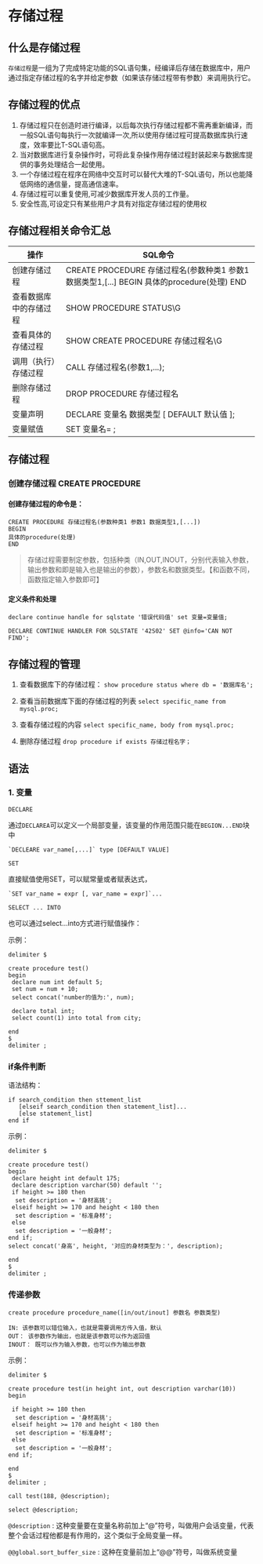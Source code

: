 #  存储过程

## 什么是存储过程

`存储过程`是一组为了完成特定功能的SQL语句集，经编译后存储在数据库中，用户通过指定存储过程的名字并给定参数（如果该存储过程带有参数）来调用执行它。


## 存储过程的优点

1. 存储过程只在创造时进行编译，以后每次执行存储过程都不需再重新编译，而一般SQL语句每执行一次就编译一次,所以使用存储过程可提高数据库执行速度，效率要比T-SQL语句高。
2. 当对数据库进行复杂操作时，可将此复杂操作用存储过程封装起来与数据库提供的事务处理结合一起使用。
3. 一个存储过程在程序在网络中交互时可以替代大堆的T-SQL语句，所以也能降低网络的通信量，提高通信速率。
4. 存储过程可以重复使用,可减少数据库开发人员的工作量。
5. 安全性高,可设定只有某些用户才具有对指定存储过程的使用权

## 存储过程相关命令汇总

| 操作 | SQL命令 | 
| ------ | ------ | 
| 创建存储过程 | CREATE PROCEDURE 存储过程名(参数种类1 参数1 数据类型1,[...] BEGIN 具体的procedure(处理) END | 
| 查看数据库中的存储过程 | SHOW PROCEDURE STATUS\G | 
| 查看具体的存储过程 | SHOW CREATE PROCEDURE 存储过程名\G | 
| 调用（执行）存储过程 | CALL 存储过程名(参数1,...); | 
| 删除存储过程 | DROP PROCEDURE 存储过程名 | 
| 变量声明 | DECLARE 变量名 数据类型 [ DEFAULT 默认值   ]; | 
| 变量赋值 | SET 变量名= ; | 


## 存储过程
 
### 创建存储过程 CREATE PROCEDURE

#### 创建存储过程的命令是：

```
CREATE PROCEDURE 存储过程名(参数种类1 参数1 数据类型1,[...])
BEGIN
具体的procedure(处理)
END
```

> 存储过程需要制定参数，包括种类（IN,OUT,INOUT，分别代表输入参数，输出参数和即是输入也是输出的参数），参数名和数据类型。【和函数不同，函数指定输入参数即可】

####  定义条件和处理  

`declare continue handle for sqlstate '错误代码值' set 变量=变量值;`

`DECLARE CONTINUE HANDLER FOR SQLSTATE '42S02' SET @info='CAN NOT FIND'; `


## 存储过程的管理

1. 查看数据库下的存储过程：
`show procedure status where db = '数据库名'; `

2. 查看当前数据库下面的存储过程的列表
`select specific_name from mysql.proc; `

3. 查看存储过程的内容
`select specific_name, body from mysql.proc; `

4. 删除存储过程
`drop procedure if exists 存储过程名字；`


## 语法

### 1. 变量

`DECLARE` 

通过`DECLAREA`可以定义一个局部变量，该变量的作用范围只能在`BEGION...END`块中

```
`DECLEARE var_name[,...]` type [DEFAULT VALUE]
```


`SET`

直接赋值使用SET，可以赋常量或者赋表达式，

```
`SET var_name = expr [, var_name = expr]`...
```

`SELECT ... INTO` 

也可以通过select...into方式进行赋值操作：


示例：

```
delimiter $

create procedure test()
begin
 declare num int default 5;
 set num = num + 10;
 select concat('number的值为:', num);
 
 declare total int;
 select count(1) into total from city;
 
end
$
delimiter ;
```

### if条件判断

语法结构：
```
if search_condition then sttement_list
   [elseif search_condition then statement_list]...
   [else statement_list]
end if   
```

示例：

```
delimiter $

create procedure test()
begin
 declare height int default 175;
 declare description varchar(50) default '';
 if height >= 180 then 
  set description = '身材高挑';
 elseif height >= 170 and height < 180 then
  set description = '标准身材';
 else 
  set description = '一般身材';
end if;
select concat('身高', height, '对应的身材类型为：', description);

end
$
delimiter ;
```


### 传递参数

```
create procedure procedure_name([in/out/inout] 参数名 参数类型)

IN: 该参数可以错位输入，也就是需要调用方传入值，默认
OUT： 该参数作为输出，也就是该参数可以作为返回值
INOUT： 既可以作为输入参数，也可以作为输出参数
```

示例：
```
delimiter $

create procedure test(in height int, out description varchar(10))
begin

 if height >= 180 then 
  set description = '身材高挑';
 elseif height >= 170 and height < 180 then
  set description = '标准身材';
 else 
  set description = '一般身材';
end if;

end
$
delimiter ;

call test(188, @description);

select @description;
```

`@description` : 这种变量要在变量名称前加上“@”符号，叫做用户会话变量，代表整个会话过程他都是有作用的，这个类似于全局变量一样。

`@@global.sort_buffer_size` : 这种在变量前加上“@@”符号，叫做系统变量

